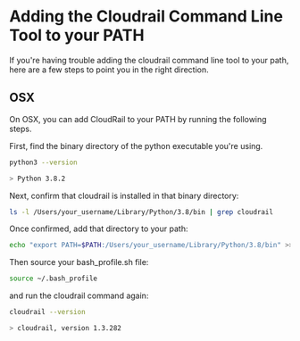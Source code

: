 # Adding the Cloudrail Command Line Tool to your PATH
If you're having trouble adding the cloudrail command line tool to your path, here are a few steps to point you in the right direction.

## OSX

On OSX, you can add CloudRail to your PATH by running the following steps.

First, find the binary directory of the python executable you're using.

```bash
python3 --version

> Python 3.8.2
```

Next, confirm that cloudrail is installed in that binary directory:

```bash
ls -l /Users/your_username/Library/Python/3.8/bin | grep cloudrail
```

Once confirmed, add that directory to your path:
```bash
echo "export PATH=$PATH:/Users/your_username/Library/Python/3.8/bin" >> ~/.bash_profile
```

Then source your bash_profile.sh file:
```bash
source ~/.bash_profile
```

and run the cloudrail command again:
```bash
cloudrail --version

> cloudrail, version 1.3.282
```
